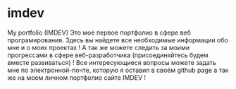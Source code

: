 # imdev
My portfolio (IMDEV)
Это мое первое портфолио в сфере веб програмирования. 
Здесь вы найдете все необходимые информации обо мне и о моих проектах !
А так же можете следить за моими прогрессами в сфере веб-разработчика (присоединяйтесь будем вместе развиваться) !
Все интересующиеся вопросы можете задать мне по электронной-почте, которую я оставил в своём github page а так же на моем личном портфолио сайте IMDEV !
